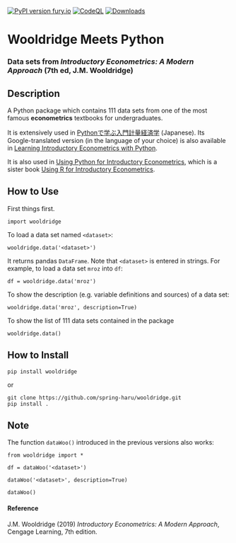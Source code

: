 [![PyPI version fury.io](https://badge.fury.io/py/wooldridge.svg)](https://pypi.python.org/pypi/wooldridge/)
[![CodeQL](https://github.com/spring-haru/wooldridge/actions/workflows/codeql-analysis.yml/badge.svg)](https://github.com/spring-haru/wooldridge/actions?query=workflow%codeql-analysis)
[![Downloads](https://static.pepy.tech/personalized-badge/wooldridge?period=total&units=international_system&left_color=grey&right_color=orange&left_text=Downloads)](https://pepy.tech/project/wooldridge)

# Wooldridge Meets Python
### Data sets from _Introductory Econometrics: A Modern Approach_ (7th ed, J.M. Wooldridge)

## Description
A Python package which contains 111 data sets from one of the most famous **econometrics** textbooks for undergraduates.

It is extensively used in [Pythonで学ぶ入門計量経済学](https://py4etrics.github.io) (Japanese). Its Google-translated version (in the language of your choice) is also available in [Learning Introductory Econometrics with Python](https://translate.google.com/translate?sl=auto&tl=en&u=https://py4etrics.github.io).

It is also used in [Using Python for Introductory Econometrics](http://www.upfie.net), which is a sister book [Using R for Introductory Econometrics](http://www.urfie.net).

## How to Use
First things first.
```
import wooldridge
```
To load a data set named `<dataset>`:
```
wooldridge.data('<dataset>')
```
It returns pandas `DataFrame`. Note that `<dataset>` is entered in strings. For example, to load a data set `mroz` into `df`:
```
df = wooldridge.data('mroz')
```
To show the description (e.g. variable definitions and sources) of a data set:
```
wooldridge.data('mroz', description=True)
```
To show the list of 111 data sets contained in the package
```
wooldridge.data()
```

## How to Install
```
pip install wooldridge
```
or
```
git clone https://github.com/spring-haru/wooldridge.git
pip install .
```

## Note
The function `dataWoo()` introduced in the previous versions also works:
```
from wooldridge import *

df = dataWoo('<dataset>')

dataWoo('<dataset>', description=True)

dataWoo()
```

#### Reference
J.M. Wooldridge (2019) _Introductory Econometrics: A Modern Approach_, Cengage Learning, 7th edition.
